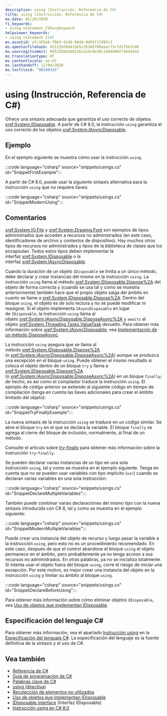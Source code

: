 ```yaml
---
description: using (Instrucción, Referencia de C#)
title: using (Instrucción, Referencia de C#)
ms.date: 05/29/2020
f1_keywords:
- using-statement_CSharpKeyword
helpviewer_keywords:
- using statement [C#]
ms.assetid: afc355e6-f0b9-4240-94dd-0d93f17d9fc3
ms.openlocfilehash: 451235d9d41565c35369700eeec75cfd2f5bfc06
ms.sourcegitcommit: 9d525bb8109216ca1dc9e39c149d4902f4b43da5
ms.translationtype: HT
ms.contentlocale: es-ES
ms.lasthandoff: 12/04/2020
ms.locfileid: "96599335"
---
```

# <a name="using-statement-c-reference"></a>using (Instrucción, Referencia de C#)

Ofrece una sintaxis adecuada que garantiza el uso correcto de objetos <xref:System.IDisposable>. A partir de C# 8.0, la instrucción `using` garantiza el uso correcto de los objetos <xref:System.IAsyncDisposable>.

## <a name="example"></a>Ejemplo

En el ejemplo siguiente se muestra cómo usar la instrucción `using`.

:::code language="csharp" source="snippets/usings.cs" id="SnippetFirstExample":::

A partir de C# 8.0, puede usar la siguiente sintaxis alternativa para la instrucción `using` que no requiere llaves:

:::code language="csharp" source="snippets/usings.cs" id="SnippetModernUsing":::

## <a name="remarks"></a>Comentarios

<xref:System.IO.File> y <xref:System.Drawing.Font> son ejemplos de tipos administrados que acceden a recursos no administrados (en este caso, identificadores de archivo y contextos de dispositivo). Hay muchos otros tipos de recursos no administrados y tipos de la biblioteca de clases que los encapsulan. Todos estos tipos deben implementar la interfaz <xref:System.IDisposable> o la interfaz <xref:System.IAsyncDisposable>.

Cuando la duración de un objeto `IDisposable` se limita a un único método, debe declarar y crear instancias del mismo en la instrucción `using`. La instrucción `using` llama al método <xref:System.IDisposable.Dispose%2A> del objeto de forma correcta y (cuando se usa tal y como se muestra anteriormente) también hace que el propio objeto salga del ámbito en cuanto se llame a <xref:System.IDisposable.Dispose%2A>. Dentro del bloque `using`, el objeto es de solo lectura y no se puede modificar ni reasignar. Si el objeto implementa `IAsyncDisposable` en lugar de `IDisposable`, la instrucción `using` llama al objeto <xref:System.IAsyncDisposable.DisposeAsync%2A> y `awaits` al objeto <xref:System.Threading.Tasks.ValueTask> devuelto. Para obtener más información sobre <xref:System.IAsyncDisposable>, vea [Implementación de un método DisposeAsync](../../../standard/garbage-collection/implementing-disposeasync.md).

La instrucción `using` asegura que se llama al método <xref:System.IDisposable.Dispose%2A> (o <xref:System.IAsyncDisposable.DisposeAsync%2A>) aunque se produzca una excepción en el bloque `using`. Puede obtener el mismo resultado si coloca el objeto dentro de un bloque `try` y llama a <xref:System.IDisposable.Dispose%2A> (o <xref:System.IAsyncDisposable.DisposeAsync%2A>) en un bloque `finally`; de hecho, es así como el compilador traduce la instrucción `using`. El ejemplo de código anterior se extiende al siguiente código en tiempo de compilación (tenga en cuenta las llaves adicionales para crear el ámbito limitado del objeto):

:::code language="csharp" source="snippets/usings.cs" id="SnippetTryFinallyExample":::

La nueva sintaxis de la instrucción `using` se traduce en un código similar. Se abre el bloque `try` en el que se declara la variable. El bloque `finally` se agrega al cierre del bloque de inclusión, normalmente, al final de un método.

Consulte el artículo sobre [try-finally](try-finally.md) para obtener más información sobre la instrucción `try`-`finally`.

Se pueden declarar varias instancias de un tipo en una sola instrucción `using`, tal y como se muestra en el ejemplo siguiente. Tenga en cuenta que no se pueden usar variables con tipo implícito (`var`) cuando se declaran varias variables en una sola instrucción:

:::code language="csharp" source="snippets/usings.cs" id="SnippetDeclareMultipleVariables":::

También puede combinar varias declaraciones del mismo tipo con la nueva sintaxis introducida con C# 8, tal y como se muestra en el ejemplo siguiente:

:::code language="csharp" source="snippets/usings.cs" id="SnippetModernMultipleVariables":::

Puede crear una instancia del objeto de recurso y luego pasar la variable a la instrucción `using`, pero esto no es un procedimiento recomendado. En este caso, después de que el control abandone el bloque `using` el objeto permanece en el ámbito, pero probablemente ya no tenga acceso a sus recursos no administrados. En otras palabras, ya no se inicializa totalmente. Si intenta usar el objeto fuera del bloque `using`, corre el riesgo de iniciar una excepción. Por este motivo, es mejor crear una instancia del objeto en la instrucción `using` y limitar su ámbito al bloque `using`.

:::code language="csharp" source="snippets/usings.cs" id="SnippetDeclareBeforeUsing":::

Para obtener más información sobre cómo eliminar objetos `IDisposable`, vea [Uso de objetos que implementan IDisposable](../../../standard/garbage-collection/using-objects.md).

## <a name="c-language-specification"></a>Especificación del lenguaje C#

Para obtener más información, vea el apartado [Instrucción using](~/_csharplang/spec/statements.md#the-using-statement) en la [Especificación del lenguaje C#](/dotnet/csharp/language-reference/language-specification/introduction). La especificación del lenguaje es la fuente definitiva de la sintaxis y el uso de C#.

## <a name="see-also"></a>Vea también

- [Referencia de C#](../index.md)
- [Guía de programación de C#](../../programming-guide/index.md)
- [Palabras clave de C#](index.md)
- [using (directiva)](using-directive.md)
- [Recolección de elementos no utilizados](../../../standard/garbage-collection/index.md)
- [Uso de objetos que implementan IDisposable](../../../standard/garbage-collection/using-objects.md)
- [IDisposable interface](xref:System.IDisposable) (Interfaz IDisposable)
- [Instrucción using en C# 8.0](~/_csharplang/proposals/csharp-8.0/using.md)
